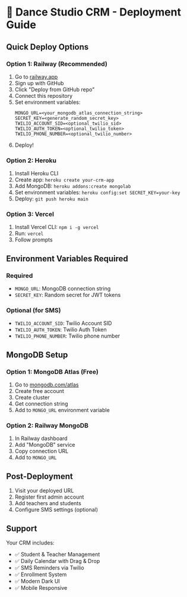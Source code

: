 # 🚀 Dance Studio CRM - Deployment Guide

## Quick Deploy Options

### Option 1: Railway (Recommended)
1. Go to [railway.app](https://railway.app)
2. Sign up with GitHub
3. Click "Deploy from GitHub repo"
4. Connect this repository
5. Set environment variables:
   ```
   MONGO_URL=<your_mongodb_atlas_connection_string>
   SECRET_KEY=<generate_random_secret_key>
   TWILIO_ACCOUNT_SID=<optional_twilio_sid>
   TWILIO_AUTH_TOKEN=<optional_twilio_token>
   TWILIO_PHONE_NUMBER=<optional_twilio_number>
   ```
6. Deploy!

### Option 2: Heroku
1. Install Heroku CLI
2. Create app: `heroku create your-crm-app`
3. Add MongoDB: `heroku addons:create mongolab`
4. Set environment variables: `heroku config:set SECRET_KEY=your-key`
5. Deploy: `git push heroku main`

### Option 3: Vercel
1. Install Vercel CLI: `npm i -g vercel`
2. Run: `vercel`
3. Follow prompts

## Environment Variables Required

### Required
- `MONGO_URL`: MongoDB connection string
- `SECRET_KEY`: Random secret for JWT tokens

### Optional (for SMS)
- `TWILIO_ACCOUNT_SID`: Twilio Account SID
- `TWILIO_AUTH_TOKEN`: Twilio Auth Token  
- `TWILIO_PHONE_NUMBER`: Twilio phone number

## MongoDB Setup

### Option 1: MongoDB Atlas (Free)
1. Go to [mongodb.com/atlas](https://mongodb.com/atlas)
2. Create free account
3. Create cluster
4. Get connection string
5. Add to `MONGO_URL` environment variable

### Option 2: Railway MongoDB
1. In Railway dashboard
2. Add "MongoDB" service
3. Copy connection URL
4. Add to `MONGO_URL`

## Post-Deployment

1. Visit your deployed URL
2. Register first admin account
3. Add teachers and students
4. Configure SMS settings (optional)

## Support

Your CRM includes:
- ✅ Student & Teacher Management
- ✅ Daily Calendar with Drag & Drop
- ✅ SMS Reminders via Twilio
- ✅ Enrollment System
- ✅ Modern Dark UI
- ✅ Mobile Responsive